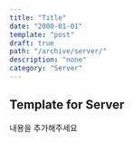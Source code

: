 ```yaml
---
title: "Title"
date: "2000-01-01"
template: "post"
draft: true
path: "/archive/server/"
description: "none"
category: "Server"
---
```


## Template for Server

내용을 추가해주세요

